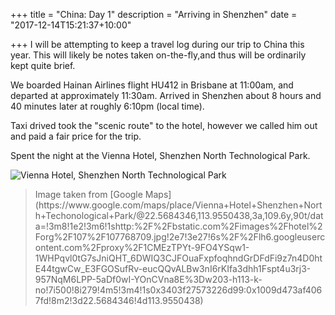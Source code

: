 +++
title = "China: Day 1"
description = "Arriving in Shenzhen"
date = "2017-12-14T15:21:37+10:00"

+++
I will be attempting to keep a travel log during our trip to China this year. This will likely be notes taken on-the-fly,and thus will be ordinarily kept quite brief.

We boarded Hainan Airlines flight HU412 in Brisbane at 11:00am, and departed at approximately 11:30am. Arrived in Shenzhen about 8 hours and 40 minutes later at roughly 6:10pm (local time).

Taxi drived took the "scenic route" to the hotel, however we called him out and paid a fair price for the trip.

Spent the night at the Vienna Hotel, Shenzhen North Technological Park.

![Vienna Hotel, Shenzhen North Technological Park](/images/vienna-hotel.jpg)
<blockquote>Image taken from [Google Maps](https://www.google.com/maps/place/Vienna+Hotel+Shenzhen+North+Techonological+Park/@22.5684346,113.9550438,3a,109.6y,90t/data=!3m8!1e2!3m6!1shttp:%2F%2Fbstatic.com%2Fimages%2Fhotel%2Forg%2F107%2F107768709.jpg!2e7!3e27!6s%2F%2Flh6.googleusercontent.com%2Fproxy%2F1CMEzTPYt-9FO4YSqw1-1WHPqvl0tG7sJniQHT_6DWIQ3CJFOuaFxpfoqhndGrDFdFi9z7n4D0htE44tgwCw_E3FGOSufRv-eucQQvALBw3nI6rKIfa3dhh1Fspt4u3rj3-957NqM6LPP-5aDf0wI-YOnCVna8E%3Dw203-h113-k-no!7i500!8i279!4m5!3m4!1s0x3403f27573226d99:0x1009d473af4067fd!8m2!3d22.5684346!4d113.9550438)</blockquote>
